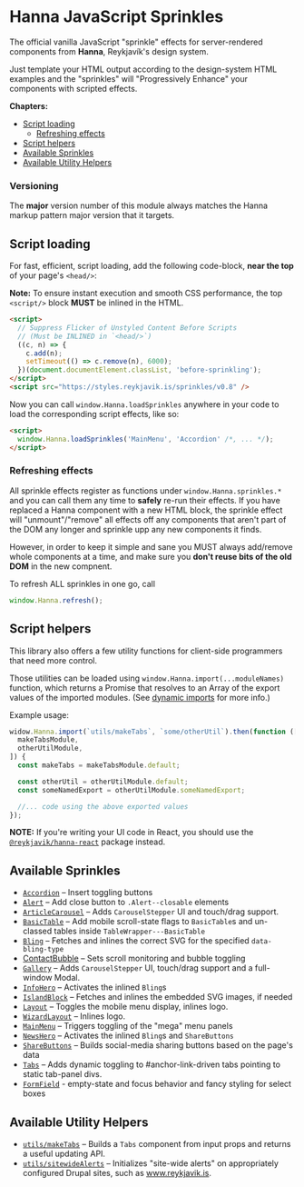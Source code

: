 # Hanna JavaScript Sprinkles

The official vanilla JavaScript "sprinkle" effects for server-rendered
components from **Hanna**, Reykjavík's design system.

Just template your HTML output according to the design-system HTML examples
and the "sprinkles" will "Progressively Enhance" your components with scripted
effects.

**Chapters:**

<!-- prettier-ignore-start -->
- [Script loading](#script-loading)
  - [Refreshing effects](#refreshing-effects)
- [Script helpers](#script-helpers)
- [Available Sprinkles](#available-sprinkles)
- [Available Utility Helpers](#available-utility-helpers)

<!-- prettier-ignore-end -->

### Versioning

The **major** version number of this module always matches the Hanna markup
pattern major version that it targets.

## Script loading

For fast, efficient, script loading, add the following code-block, **near the
top** of your page's `<head/>`:

**Note:** To ensure instant execution and smooth CSS performance, the top
`<script/>` block **MUST** be inlined in the HTML.

```html
<script>
  // Suppress Flicker of Unstyled Content Before Scripts
  // (Must be INLINED in `<head/>`)
  ((c, n) => {
    c.add(n);
    setTimeout(() => c.remove(n), 6000);
  })(document.documentElement.classList, 'before-sprinkling');
</script>
<script src="https://styles.reykjavik.is/sprinkles/v0.8" />
```

Now you can call `window.Hanna.loadSprinkles` anywhere in your code to load
the corresponding script effects, like so:

```html
<script>
  window.Hanna.loadSprinkles('MainMenu', 'Accordion' /*, ... */);
</script>
```

### Refreshing effects

All sprinkle effects register as functions under `window.Hanna.sprinkles.*`
and you can call them any time to **safely** re-run their effects. If you have
replaced a Hanna component with a new HTML block, the sprinkle effect will
"unmount"/"remove" all effects off any components that aren't part of the DOM
any longer and sprinkle upp any new components it finds.

However, in order to keep it simple and sane you MUST always add/remove whole
components at a time, and make sure you **don't reuse bits of the old DOM** in
the new compnent.

To refresh ALL sprinkles in one go, call

```js
window.Hanna.refresh();
```

## Script helpers

This library also offers a few utility functions for client-side programmers
that need more control.

Those utilities can be loaded using `window.Hanna.import(...moduleNames)`
function, which returns a Promise that resolves to an Array of the export
values of the imported modules. (See
[dynamic imports](https://developer.mozilla.org/en-US/docs/Web/JavaScript/Reference/Statements/import)
for more info.)

Example usage:

```js
widow.Hanna.import(`utils/makeTabs`, `some/otherUtil`).then(function ([
  makeTabsModule,
  otherUtilModule,
]) {
  const makeTabs = makeTabsModule.default;

  const otherUtil = otherUtilModule.default;
  const someNamedExport = otherUtilModule.someNamedExport;

  //... code using the above exported values
});
```

**NOTE:** If you're writing your UI code in React, you should use the
[`@reykjavik/hanna-react`](../hanna-react/) package instead.

## Available Sprinkles

- [`Accordion`](../src/AccordionList.ts) – Insert toggling buttons
- [`Alert`](../src/Alert.ts) – Add close button to `.Alert--closable` elements
- [`ArticleCarousel`](../src/ArticleCarousel.tsx) – Adds `CarouselStepper` UI
  and touch/drag support.
- [`BasicTable`](../src/BasicTable.ts) – Add mobile scroll-state flags to
  `BasicTable`s and un-classed tables inside `TableWrapper---BasicTable`
- [`Bling`](../src/Bling.ts) – Fetches and inlines the correct SVG for the
  specified `data-bling-type`
- [ContactBubble](../src/ContactBubble.tsx) – Sets scroll monitoring and
  bubble toggling
- [`Gallery`](../src/Gallery.tsx) – Adds `CarouselStepper` UI, touch/drag
  support and a full-window Modal.
- [`InfoHero`](../src/InfoHero.ts) – Activates the inlined `Bling`s
- [`IslandBlock`](../src/IslandBlock.ts) – Fetches and inlines the embedded
  SVG images, if needed
- [`Layout`](../src/Layout.ts) – Toggles the mobile menu display, inlines
  logo.
- [`WizardLayout`](../src/WizardLayout.ts) – Inlines logo.
- [`MainMenu`](../src/MainMenu.ts) – Triggers toggling of the "mega" menu
  panels
- [`NewsHero`](../src/NewsHero.ts) – Activates the inlined `Bling`s and
  `ShareButtons`
- [`ShareButtons`](../src/ShareButtons.ts) – Builds social-media sharing
  buttons based on the page's <meta/> data
- [`Tabs`](../src/Tabs.tsx) – Adds dynamic toggling to #anchor-link-driven
  tabs pointing to static tab-panel divs.
- [`FormField`](./src/FormField.ts) - empty-state and focus behavior and fancy
  styling for select boxes

## Available Utility Helpers

- [`utils/makeTabs`](../src/utils/makeTabs.tsx) – Builds a `Tabs` component
  from input props and returns a useful updating API.
- [`utils/sitewideAlerts`](../src/utils/sitewideAlerts.tsx) – Initializes
  "site-wide alerts" on appropriately configured Drupal sites, such as
  www.reykjavik.is.
